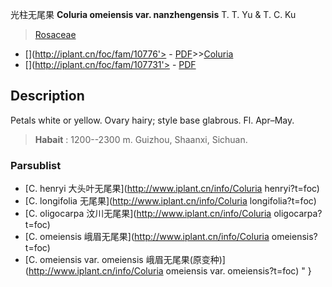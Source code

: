光柱无尾果 **Coluria omeiensis var. nanzhengensis** T. T. Yu & T. C. Ku

> [Rosaceae](http://www.iplant.cn/info/Rosaceae?t=foc)
* [](http://iplant.cn/foc/fam/10776'> - [PDF](http://iplant.cn/foc/pdf/Rosaceae.pdf)>>[Coluria](http://www.iplant.cn/info/Coluria?t=foc)
* [](http://iplant.cn/foc/fam/107731'> - [PDF](http://www.iplant.cn/foc/pdf/Coluria.pdf)

## Description

Petals white or yellow. Ovary hairy; style base glabrous. Fl. Apr–May.


> **Habait** : 
>1200--2300 m. Guizhou, Shaanxi, Sichuan.



### Parsublist

* [C.  henryi  大头叶无尾果](http://www.iplant.cn/info/Coluria henryi?t=foc)
* [C.  longifolia  无尾果](http://www.iplant.cn/info/Coluria longifolia?t=foc)
* [C.  oligocarpa  汶川无尾果](http://www.iplant.cn/info/Coluria oligocarpa?t=foc)
* [C.  omeiensis  峨眉无尾果](http://www.iplant.cn/info/Coluria omeiensis?t=foc)
* [C.  omeiensis var. omeiensis  峨眉无尾果(原变种)](http://www.iplant.cn/info/Coluria omeiensis var. omeiensis?t=foc)
"
}